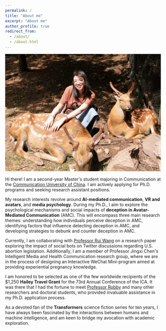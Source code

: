 ```yaml
---
permalink: /
title: "About me"
excerpt: "About me"
author_profile: true
redirect_from: 
  - /about/
  - /about.html
---
```


![image](images/deer.jpg)

Hi there! I am a second-year Master's student majoring in Communication at the [Communication University of China](https://en.cuc.edu.cn/). I am actively applying for Ph.D. programs and seeking research assistant positions. 

My research interests revolve around **AI-mediated communication**, **VR and avatars**, and **media psychology**. During my Ph.D., I aim to explore the psychological mechanisms and social impacts of **deception in Avatar-Mediated Communication** (AMC). This will encompass three main research themes: understanding how individuals perceive deception in AMC, identifying factors that influence detecting deception in AMC, and developing strategies to debunk and counter deception in AMC.

Currently, I am collaborating with [Professor Rui Wang](https://scholar.google.com/citations?user=JTCpAtYAAAAJ) on a research paper exploring the impact of social bots on Twitter discussions regarding U.S. abortion legislation. Additionally, I am a member of Professor Jingxi Chen's Intelligent Media and Health Communication research group, where we are in the process of designing an Interactive WeChat Mini-program aimed at providing experiential pregnancy knowledge.

I am honored to be selected as one of the few worldwide recipients of the $1,250 **Hailey Travel Grant** for the 73rd Annual Conference of the ICA. It was there that I had the fortune to meet [Professor Robby](https://comartsci.msu.edu/our-people/rabindra-ratan) and many other researchers and doctoral students, who provided invaluable assistance in my Ph.D. application process.

As a devoted fan of the **Transformers** science fiction series for ten years, I have always been fascinated by the interactions between humans and machine intelligence, and am keen to bridge my avocation with academic exploration.

